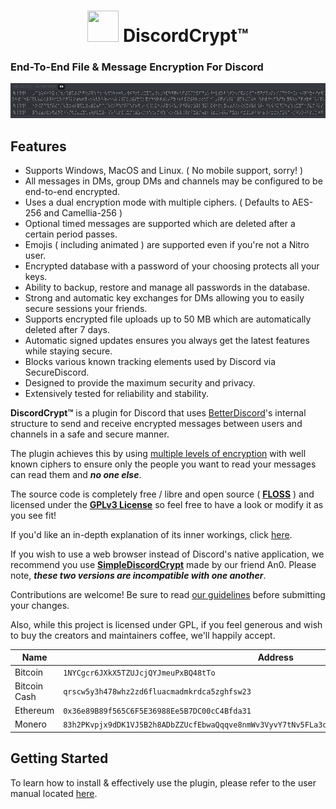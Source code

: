 <h1 align="center">
    <img src="https://assets.gitlab-static.net/uploads/-/system/project/avatar/6431320/discordCrypt-mini.png"
        height="50" width="50">
    DiscordCrypt™ <h3>End-To-End File & Message Encryption For Discord</h3>
</h1>

![Encrypted Message](images/encrypted-message.png)

## Features

- Supports Windows, MacOS and Linux. ( No mobile support, sorry! )
- All messages in DMs, group DMs and channels may be configured to be end-to-end encrypted.
- Uses a dual encryption mode with multiple ciphers. ( Defaults to AES-256 and Camellia-256 )
- Optional timed messages are supported which are deleted after a certain period passes.
- Emojis ( including animated ) are supported even if you're not a Nitro user.
- Encrypted database with a password of your choosing protects all your keys.
- Ability to backup, restore and manage all passwords in the database.
- Strong and automatic key exchanges for DMs allowing you to easily secure sessions your friends.
- Supports encrypted file uploads up to 50 MB which are automatically deleted after 7 days.
- Automatic signed updates ensures you always get the latest features while staying secure.
- Blocks various known tracking elements used by Discord via SecureDiscord.
- Designed to provide the maximum security and privacy.
- Extensively tested for reliability and stability.

**DiscordCrypt™** is a plugin for Discord that uses
    [BetterDiscord](https://github.com/rauenzi/BetterDiscordApp/releases)'s internal structure to
    send and receive encrypted messages between users and channels in a safe and secure manner.

The plugin achieves this by using
    [multiple levels of encryption](https://en.wikipedia.org/wiki/Multiple_encryption)
    with well known ciphers to ensure only the people you want to read your messages can read them
    and ***no one else***.

The source code is completely free / libre and open source
    ( [**FLOSS**](https://en.wikipedia.org/wiki/Free_and_open-source_software) ) and licensed under
    the [**GPLv3 License**](LICENSE.md) so feel free to have a look or modify it as you see fit!

If you'd like an in-depth explanation of its inner workings, click [here](TECHNICALITIES.md).

If you wish to use a web browser instead of Discord's native application, we recommend you use
    [**SimpleDiscordCrypt**](https://gitlab.com/An0/SimpleDiscordCrypt) made by our friend An0.
    Please note, ***these two versions are incompatible with one another***.

Contributions are welcome! Be sure to read [our guidelines](CONTRIBUTING.md) before submitting
    your changes.

Also, while this project is licensed under GPL, if you feel generous and wish to buy the
    creators and maintainers coffee, we'll happily accept.


| **Name**     | **Address**                                                                                        |
| ------------ | -------------------------------------------------------------------------------------------------- |
| Bitcoin      | `1NYCgcr6JXkX5TZUJcjQYJmeuPxBQ48tTo`                                                               |
| Bitcoin Cash | `qrscw5y3h478whz2zd6fluacmadmkrdca5zghfsw23`                                                       |
| Ethereum     | `0x36e89B89f565C6F5E36988Ee5B7DC00cC4Bfda31`                                                       |
| Monero       | `83h2PKvpjx9dDK1VJ5B2h8ADbZZUcfEbwaQqqve8nmWv3VyvY7tNv5FLa3dUPwybJGZoGWCz5UDjfDYmKttQmChV2Wv9uiq`  |

## Getting Started

To learn how to install & effectively use the plugin, please refer to the user manual located [here](MANUAL.md).
